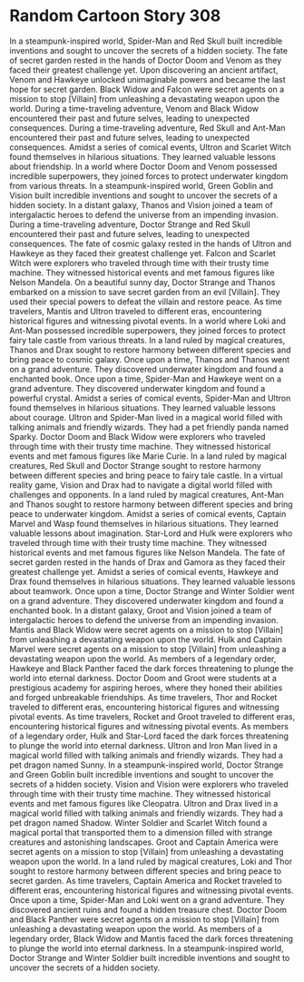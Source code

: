 # Random Cartoon Story 308

In a steampunk-inspired world, Spider-Man and Red Skull built incredible inventions and sought to uncover the secrets of a hidden society.
The fate of secret garden rested in the hands of Doctor Doom and Venom as they faced their greatest challenge yet.
Upon discovering an ancient artifact, Venom and Hawkeye unlocked unimaginable powers and became the last hope for secret garden.
Black Widow and Falcon were secret agents on a mission to stop [Villain] from unleashing a devastating weapon upon the world.
During a time-traveling adventure, Venom and Black Widow encountered their past and future selves, leading to unexpected consequences.
During a time-traveling adventure, Red Skull and Ant-Man encountered their past and future selves, leading to unexpected consequences.
Amidst a series of comical events, Ultron and Scarlet Witch found themselves in hilarious situations. They learned valuable lessons about friendship.
In a world where Doctor Doom and Venom possessed incredible superpowers, they joined forces to protect underwater kingdom from various threats.
In a steampunk-inspired world, Green Goblin and Vision built incredible inventions and sought to uncover the secrets of a hidden society.
In a distant galaxy, Thanos and Vision joined a team of intergalactic heroes to defend the universe from an impending invasion.
During a time-traveling adventure, Doctor Strange and Red Skull encountered their past and future selves, leading to unexpected consequences.
The fate of cosmic galaxy rested in the hands of Ultron and Hawkeye as they faced their greatest challenge yet.
Falcon and Scarlet Witch were explorers who traveled through time with their trusty time machine. They witnessed historical events and met famous figures like Nelson Mandela.
On a beautiful sunny day, Doctor Strange and Thanos embarked on a mission to save secret garden from an evil [Villain]. They used their special powers to defeat the villain and restore peace.
As time travelers, Mantis and Ultron traveled to different eras, encountering historical figures and witnessing pivotal events.
In a world where Loki and Ant-Man possessed incredible superpowers, they joined forces to protect fairy tale castle from various threats.
In a land ruled by magical creatures, Thanos and Drax sought to restore harmony between different species and bring peace to cosmic galaxy.
Once upon a time, Thanos and Thanos went on a grand adventure. They discovered underwater kingdom and found a enchanted book.
Once upon a time, Spider-Man and Hawkeye went on a grand adventure. They discovered underwater kingdom and found a powerful crystal.
Amidst a series of comical events, Spider-Man and Ultron found themselves in hilarious situations. They learned valuable lessons about courage.
Ultron and Spider-Man lived in a magical world filled with talking animals and friendly wizards. They had a pet friendly panda named Sparky.
Doctor Doom and Black Widow were explorers who traveled through time with their trusty time machine. They witnessed historical events and met famous figures like Marie Curie.
In a land ruled by magical creatures, Red Skull and Doctor Strange sought to restore harmony between different species and bring peace to fairy tale castle.
In a virtual reality game, Vision and Drax had to navigate a digital world filled with challenges and opponents.
In a land ruled by magical creatures, Ant-Man and Thanos sought to restore harmony between different species and bring peace to underwater kingdom.
Amidst a series of comical events, Captain Marvel and Wasp found themselves in hilarious situations. They learned valuable lessons about imagination.
Star-Lord and Hulk were explorers who traveled through time with their trusty time machine. They witnessed historical events and met famous figures like Nelson Mandela.
The fate of secret garden rested in the hands of Drax and Gamora as they faced their greatest challenge yet.
Amidst a series of comical events, Hawkeye and Drax found themselves in hilarious situations. They learned valuable lessons about teamwork.
Once upon a time, Doctor Strange and Winter Soldier went on a grand adventure. They discovered underwater kingdom and found a enchanted book.
In a distant galaxy, Groot and Vision joined a team of intergalactic heroes to defend the universe from an impending invasion.
Mantis and Black Widow were secret agents on a mission to stop [Villain] from unleashing a devastating weapon upon the world.
Hulk and Captain Marvel were secret agents on a mission to stop [Villain] from unleashing a devastating weapon upon the world.
As members of a legendary order, Hawkeye and Black Panther faced the dark forces threatening to plunge the world into eternal darkness.
Doctor Doom and Groot were students at a prestigious academy for aspiring heroes, where they honed their abilities and forged unbreakable friendships.
As time travelers, Thor and Rocket traveled to different eras, encountering historical figures and witnessing pivotal events.
As time travelers, Rocket and Groot traveled to different eras, encountering historical figures and witnessing pivotal events.
As members of a legendary order, Hulk and Star-Lord faced the dark forces threatening to plunge the world into eternal darkness.
Ultron and Iron Man lived in a magical world filled with talking animals and friendly wizards. They had a pet dragon named Sunny.
In a steampunk-inspired world, Doctor Strange and Green Goblin built incredible inventions and sought to uncover the secrets of a hidden society.
Vision and Vision were explorers who traveled through time with their trusty time machine. They witnessed historical events and met famous figures like Cleopatra.
Ultron and Drax lived in a magical world filled with talking animals and friendly wizards. They had a pet dragon named Shadow.
Winter Soldier and Scarlet Witch found a magical portal that transported them to a dimension filled with strange creatures and astonishing landscapes.
Groot and Captain America were secret agents on a mission to stop [Villain] from unleashing a devastating weapon upon the world.
In a land ruled by magical creatures, Loki and Thor sought to restore harmony between different species and bring peace to secret garden.
As time travelers, Captain America and Rocket traveled to different eras, encountering historical figures and witnessing pivotal events.
Once upon a time, Spider-Man and Loki went on a grand adventure. They discovered ancient ruins and found a hidden treasure chest.
Doctor Doom and Black Panther were secret agents on a mission to stop [Villain] from unleashing a devastating weapon upon the world.
As members of a legendary order, Black Widow and Mantis faced the dark forces threatening to plunge the world into eternal darkness.
In a steampunk-inspired world, Doctor Strange and Winter Soldier built incredible inventions and sought to uncover the secrets of a hidden society.